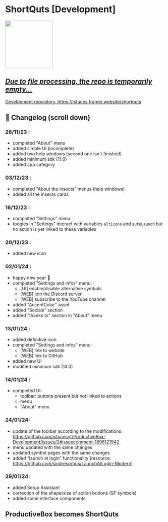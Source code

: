 # ShortQuts [Development]

<a href="https://zupimages.net/viewer.php?id=24/07/2mld.png"><img src="https://zupimages.net/up/24/07/2mld.png" alt="" width=150/>

## *Due to file processing, the repo is temporarily empty...*

Development repository. 
https://istuces.framer.website/shortquts

## 🧭 Changelog (scroll down)

### 26/11/23 :
* completed "About" menu
* added simple UI (incomplete)
* added two help windows (second one isn't finished)
* added minimum sdk (11.0)
* added app category

### 03/12/23 :
* completed "About the insects" menus (help windows)
* added all the insects cards

### 16/12/23 :
* completed "Settings" menu
* toogles in "Settings" interact with variables `altIcons` and `autoLaunch` but no action is yet linked to these variables

### 20/12/23 :
* added new icon

### 02/01/24 :
* happy new year 🐞
* completed "Settings and infos" menu:
   - [UI] enable/disable alternative symbols
   - [WEB] join the Discord server
   - [WEB] subscribe to the YouTube channel
* added "AccentColor" asset
* added "Socials" section
* added "thanks to" section in "About" menu

### 13/01/24 :
* added definitive icon
* completed "Settings and infos" menu:
  - [WEB] link to website
  - [WEB] link to GitHub
* added new UI
* modified minimum sdk (13.0)

### 14/01/24 :
* completed UI:
  - toolbar: buttons present but not linked to actions
  - menu
  - "About" menu
 
### 24/01/24:
* update of the toolbar according to the modifications: https://github.com/istucesyt/ProductiveBox-Development/issues/2#issuecomment-1896121942
* menu updated with the same changes
* updated symbol pages with the same changes
* added “launch at login” functionality (resource: https://github.com/sindresorhus/LaunchAtLogin-Modern)

### 29/01/24:
* added Setup Assistant
* correction of the shape/size of action buttons (SF symbols)
* added some interface components

## ProductiveBox becomes ShortQuts

